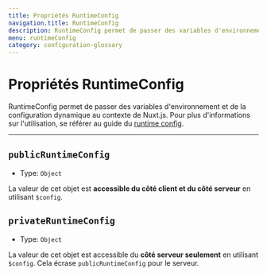 ```yaml
---
title: Propriétés RuntimeConfig
navigation.title: RuntimeConfig
description: RuntimeConfig permet de passer des variables d'environnement et de la configuration dynamique au contexte de Nuxt.js.
menu: runtimeConfig
category: configuration-glossary
---
```

# Propriétés RuntimeConfig

RuntimeConfig permet de passer des variables d'environnement et de la configuration dynamique au contexte de Nuxt.js. Pour plus d'informations sur l'utilisation, se référer au guide du [runtime config](/docs/configuration-glossary/configuration-runtime-config).

---
## `publicRuntimeConfig`

- Type: `Object`

La valeur de cet objet est **accessible du côté client et du côté serveur** en utilisant `$config`.

## `privateRuntimeConfig`

- Type: `Object`

La valeur de cet objet est accessible du **côté serveur seulement** en utilisant `$config`. Cela écrase `publicRuntimeConfig` pour le serveur.

